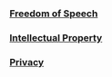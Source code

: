 # 
### [Freedom of Speech](FreedomOfSpeech.md)
### [Intellectual Property](IP.md)
### [Privacy](PRIVACY.md)
